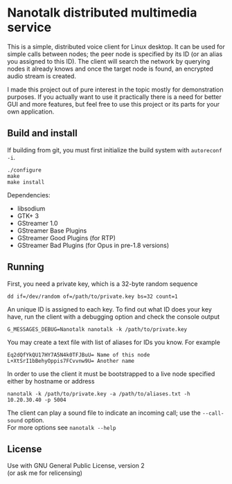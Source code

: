 # Nanotalk distributed multimedia service
This is a simple, distributed voice client for Linux desktop.
It can be used for simple calls between nodes;
the peer node is specified by its ID (or an alias you assigned to this ID).
The client will search the network by querying nodes it already knows and once the target node is found,
an encrypted audio stream is created.

I made this project out of pure interest in the topic mostly for demonstration purposes.
If you actually want to use it practically there is a need for better GUI and more features,
but feel free to use this project or its parts for your own application.

## Build and install
If building from git, you must first initialize the build system with `autoreconf -i`.

    ./configure
    make
    make install

Dependencies:

 * libsodium
 * GTK+ 3
 * GStreamer 1.0
 * GStreamer Base Plugins
 * GStreamer Good Plugins (for RTP)
 * GStreamer Bad Plugins (for Opus in pre-1.8 versions)

## Running
First, you need a private key, which is a 32-byte random sequence

    dd if=/dev/random of=/path/to/private.key bs=32 count=1

An unique ID is assigned to each key. To find out what ID does your key have, run the client with a debugging option and check the console output

    G_MESSAGES_DEBUG=Nanotalk nanotalk -k /path/to/private.key

You may create a text file with list of aliases for IDs you know. For example

    Eq2dQfYkQU17HY7A5N4k0TFJBuU= Name of this node
    L+XtSrI1bBehyOppis7FCvvnw9U= Another name

In order to use the client it must be bootstrapped to a live node specified either by hostname or address

    nanotalk -k /path/to/private.key -a /path/to/aliases.txt -h 10.20.30.40 -p 5004

The client can play a sound file to indicate an incoming call; use the `--call-sound` option.  
For more options see `nanotalk --help`

## License
Use with GNU General Public License, version 2  
(or ask me for relicensing)
